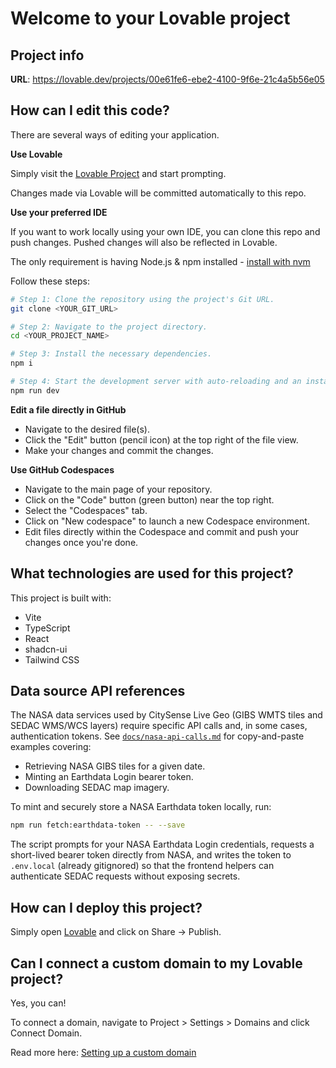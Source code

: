 # Welcome to your Lovable project

## Project info

**URL**: https://lovable.dev/projects/00e61fe6-ebe2-4100-9f6e-21c4a5b56e05

## How can I edit this code?

There are several ways of editing your application.

**Use Lovable**

Simply visit the [Lovable Project](https://lovable.dev/projects/00e61fe6-ebe2-4100-9f6e-21c4a5b56e05) and start prompting.

Changes made via Lovable will be committed automatically to this repo.

**Use your preferred IDE**

If you want to work locally using your own IDE, you can clone this repo and push changes. Pushed changes will also be reflected in Lovable.

The only requirement is having Node.js & npm installed - [install with nvm](https://github.com/nvm-sh/nvm#installing-and-updating)

Follow these steps:

```sh
# Step 1: Clone the repository using the project's Git URL.
git clone <YOUR_GIT_URL>

# Step 2: Navigate to the project directory.
cd <YOUR_PROJECT_NAME>

# Step 3: Install the necessary dependencies.
npm i

# Step 4: Start the development server with auto-reloading and an instant preview.
npm run dev
```

**Edit a file directly in GitHub**

- Navigate to the desired file(s).
- Click the "Edit" button (pencil icon) at the top right of the file view.
- Make your changes and commit the changes.

**Use GitHub Codespaces**

- Navigate to the main page of your repository.
- Click on the "Code" button (green button) near the top right.
- Select the "Codespaces" tab.
- Click on "New codespace" to launch a new Codespace environment.
- Edit files directly within the Codespace and commit and push your changes once you're done.

## What technologies are used for this project?

This project is built with:

- Vite
- TypeScript
- React
- shadcn-ui
- Tailwind CSS

## Data source API references

The NASA data services used by CitySense Live Geo (GIBS WMTS tiles and SEDAC WMS/WCS layers) require specific API calls and, in some cases, authentication tokens. See [`docs/nasa-api-calls.md`](docs/nasa-api-calls.md) for copy-and-paste examples covering:

- Retrieving NASA GIBS tiles for a given date.
- Minting an Earthdata Login bearer token.
- Downloading SEDAC map imagery.

To mint and securely store a NASA Earthdata token locally, run:

```sh
npm run fetch:earthdata-token -- --save
```

The script prompts for your NASA Earthdata Login credentials, requests a short-lived bearer token directly from NASA, and writes the token to `.env.local` (already gitignored) so that the frontend helpers can authenticate SEDAC requests without exposing secrets.

## How can I deploy this project?

Simply open [Lovable](https://lovable.dev/projects/00e61fe6-ebe2-4100-9f6e-21c4a5b56e05) and click on Share -> Publish.

## Can I connect a custom domain to my Lovable project?

Yes, you can!

To connect a domain, navigate to Project > Settings > Domains and click Connect Domain.

Read more here: [Setting up a custom domain](https://docs.lovable.dev/features/custom-domain#custom-domain)
